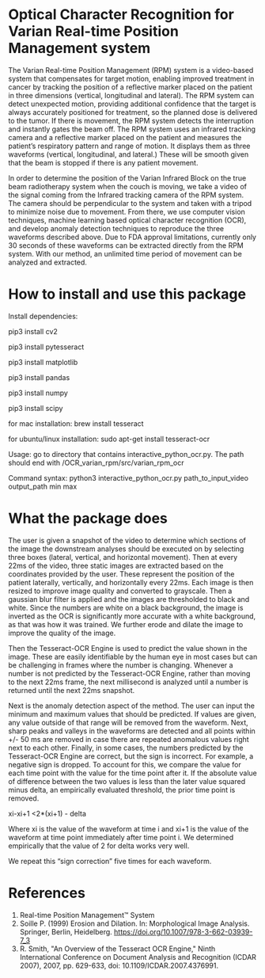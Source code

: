 # Optical Character Recognition for Varian Real-time Position Management system

The Varian Real-time Position Management (RPM) system is a video-based system that
compensates for target motion, enabling improved treatment in cancer by tracking the position
of a reflective marker placed on the patient in three dimensions (vertical, longitudinal and
lateral). The RPM system can detect unexpected motion, providing additional confidence that
the target is always accurately positioned for treatment, so the planned dose is delivered to the
tumor. If there is movement, the RPM system detects the interruption and instantly gates the
beam off. The RPM system uses an infrared tracking camera and a reflective marker placed on
the patient and measures the patient’s respiratory pattern and range of motion. It displays them
as three waveforms (vertical, longitudinal, and lateral.) These will be smooth given that the
beam is stopped if there is any patient movement.

In order to determine the position of the Varian Infrared Block on the true beam radiotherapy
system when the couch is moving, we take a video of the signal coming from the Infrared
tracking camera of the RPM system. The camera should be perpendicular to the system and
taken with a tripod to minimize noise due to movement. From there, we use computer vision
techniques, machine learning based optical character recognition (OCR), and develop anomaly
detection techniques to reproduce the three waveforms described above. Due to FDA approval
limitations, currently only 30 seconds of these waveforms can be extracted directly from the
RPM system. With our method, an unlimited time period of movement can be analyzed and
extracted.


# How to install and use this package

Install dependencies:

  pip3 install cv2
  
  pip3 install pytesseract
  
  pip3 install matplotlib
  
  pip3 install pandas
  
  pip3 install numpy
  
  pip3 install scipy
  

for mac installation: brew install tesseract

for ubuntu/linux installation: sudo apt-get install tesseract-ocr

Usage:
go to directory that contains interactive_python_ocr.py. The path should end with /OCR_varian_rpm/src/varian_rpm_ocr

Command syntax: python3 interactive_python_ocr.py path_to_input_video output_path min max

# What the package does 

The user is given a snapshot of the video to determine which sections of the image the downstream analyses should be executed on by selecting three boxes (lateral, vertical, and horizontal movement). Then at every 22ms of the video, three static images are extracted based on the coordinates provided by the user. These represent the position of the patient laterally, vertically, and horizontally every 22ms. Each image is then resized to improve image quality and converted to grayscale. Then a gaussian blur filter is applied and the images are thresholded to black and white. Since the numbers are white on a black background, the image is inverted as the OCR is significantly more accurate with a white background, as that was how it was trained. We further erode and dilate the image to improve the quality of the image.
 
Then the Tesseract-OCR Engine is used to predict the value shown in the image. These are easily identifiable by the human eye in most cases but can be challenging in frames where the number is changing. Whenever a number is not predicted by the Tesseract-OCR Engine, rather than moving to the next 22ms frame, the next millisecond is analyzed until a number is returned until the next 22ms snapshot.
 
Next is the anomaly detection aspect of the method. The user can input the minimum and maximum values that should be predicted. If values are given, any value outside of that range will be removed from the waveform. Next, sharp peaks and valleys in the waveforms are detected and all points within +/- 50 ms are removed in case there are repeated anomalous values right next to each other. Finally, in some cases, the numbers predicted by the Tesseract-OCR Engine are correct, but the sign is incorrect. For example, a negative sign is dropped. To account for this, we compare the value for each time point with the value for the time point after it. If the absolute value of difference between the two values is less than the later value squared minus delta, an empirically evaluated threshold, the prior time point is removed.

xi-xi+1 <2*(xi+1) -  delta

Where xi  is the value of the waveform at time i and xi+1 is the value of the waveform at time point immediately after time point i. We determined empirically that the value of 2 for delta works very well.
 
We repeat this “sign correction” five times for each waveform.

# References
1. Real-time Position Management™ System
2. Soille P. (1999) Erosion and Dilation. In: Morphological Image Analysis. Springer, Berlin, Heidelberg. https://doi.org/10.1007/978-3-662-03939-7_3
3. R. Smith, "An Overview of the Tesseract OCR Engine," Ninth International Conference on Document Analysis and Recognition (ICDAR 2007), 2007, pp. 629-633, doi: 10.1109/ICDAR.2007.4376991.





